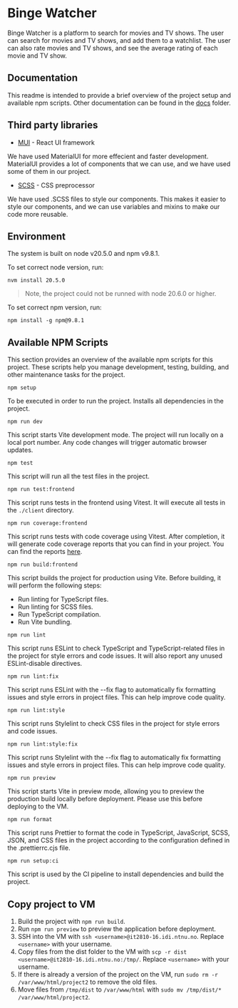# Binge Watcher

Binge Watcher is a platform to search for movies and TV shows. The user can search for movies and TV shows, and add them to a watchlist. The user can also rate movies and TV shows, and see the average rating of each movie and TV show.

## Documentation

This readme is intended to provide a brief overview of the project setup and available npm scripts.
Other documentation can be found in the [docs](./docs) folder.

## Third party libraries

- [MUI](https://mui.com/) - React UI framework

We have used MaterialUI for more effecient and faster development. MaterialUI provides a lot of components that we can use, and we have used some of them in our project.

- [SCSS](https://sass-lang.com/) - CSS preprocessor

We have used .SCSS files to style our components. This makes it easier to style our components, and we can use variables and mixins to make our code more reusable.

## Environment

The system is built on node v20.5.0 and npm v9.8.1.

To set correct node version, run:

```cli
nvm install 20.5.0
```

> Note, the project could not be runned with node 20.6.0 or higher.

To set correct npm version, run:

```cli
npm install -g npm@9.8.1
```

## Available NPM Scripts

This section provides an overview of the available npm scripts for this project. These scripts help you manage development, testing, building, and other maintenance tasks for the project.

```
npm setup
```

To be executed in order to run the project. Installs all dependencies in the project.

```
npm run dev
```

This script starts Vite development mode. The project will run locally on a local port number. Any code changes will trigger automatic browser updates.

```cli
npm test
```

This script will run all the test files in the project.

```cli
npm run test:frontend
```

This script runs tests in the frontend using Vitest. It will execute all tests in the `./client` directory.

```cli
npm run coverage:frontend
```

This script runs tests with code coverage using Vitest. After completion, it will generate code coverage reports that you can find in your project. You can find the reports [here](./client/coverage/index.html).

```
npm run build:frontend
```

This script builds the project for production using Vite. Before building, it will perform the following steps:

- Run linting for TypeScript files.
- Run linting for SCSS files.
- Run TypeScript compilation.
- Run Vite bundling.

```cli
npm run lint
```

This script runs ESLint to check TypeScript and TypeScript-related files in the project for style errors and code issues. It will also report any unused ESLint-disable directives.

```cli
npm run lint:fix
```

This script runs ESLint with the --fix flag to automatically fix formatting issues and style errors in project files. This can help improve code quality.

```cli
npm run lint:style
```

This script runs Stylelint to check CSS files in the project for style errors and code issues.

```cli
npm run lint:style:fix
```

This script runs Stylelint with the --fix flag to automatically fix formatting issues and style errors in project files. This can help improve code quality.

```cli
npm run preview
```

This script starts Vite in preview mode, allowing you to preview the production build locally before deployment. Please use this before deploying to the VM.

```cli
npm run format
```

This script runs Prettier to format the code in TypeScript, JavaScript, SCSS, JSON, and CSS files in the project according to the configuration defined in the .prettierrc.cjs file.

```cli
npm run setup:ci
```

This script is used by the CI pipeline to install dependencies and build the project.

## Copy project to VM

1. Build the project with `npm run build`.
2. Run `npm run preview` to preview the application before deployment.
3. SSH into the VM with `ssh <username>@it2810-16.idi.ntnu.no`. Replace `<username>` with your username.
4. Copy files from the dist folder to the VM with `scp -r dist <username>@it2810-16.idi.ntnu.no:/tmp/`. Replace `<username>` with your username.
5. If there is already a version of the project on the VM, run `sudo rm -r /var/www/html/project2` to remove the old files.
6. Move files from `/tmp/dist` to `/var/www/html` with `sudo mv /tmp/dist/* /var/www/html/project2`.
